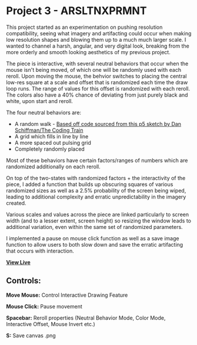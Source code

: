 # Project 3 - ARSLTNXPRMNT

This project started as an experimentation on pushing resolution compatibility, seeing what imagery and artifacting could occur when
making low resolution shapes and blowing them up to a much much larger scale. I wanted to channel a harsh, angular, and very digital 
look, breaking from the more orderly and smooth looking aesthetics of my previous project.

The piece is interactive, with several neutral behaviors that occur when the mouse isn't being moved, of which one will be randomly 
used with each reroll. Upon moving the mouse, the behvior switches to placing the central low-res square at a scale and offset that
is randomized each time the draw loop runs. The range of values for this offset is randomized with each reroll. The colors also have
a 40% chance of deviating from just purely black and white, upon start and reroll.

The four neutral behaviors are:
- A random walk  - [Based off code sourced from this p5 sketch by Dan Schiffman/The Coding Train](https://editor.p5js.org/codingtrain/sketches/N-qqe1ExZ)
- A grid which fills in line by line
- A more spaced out pulsing grid
- Completely randomly placed

Most of these behaviors have certain factors/ranges of numbers which are randomized additionally on each reroll.

On top of the two-states with randomized factors + the interactivity of the piece, I added a function that builds up obscuring
squares of various randomized sizes as well as a 2.5% probability of the screen being wiped, leading to additional complexity
and erratic unpredictability in the imagery created.

Various scales and values across the piece are linked particularly to screen width (and to a lesser extent, screen height) so
resizing the window leads to additional variation, even within the same set of randomized parameters.

I implemented a pause on mouse click function as well as a save image function to allow users to both slow down and save the erratic
artifacting that occurs with interaction.

**[View Live](https://eye-amanita.github.io/Project-3/)**

## Controls:

**Move Mouse:** Control Interactive Drawing Feature

**Mouse Click:** Pause movement

**Spacebar:** Reroll properties (Neutral Behavior Mode, Color Mode, Interactive Offset, Mouse Invert etc.)

**S:** Save canvas .png





